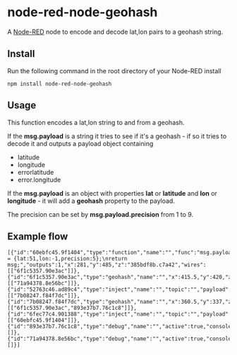 node-red-node-geohash
=====================

A <a href="http://nodered.org" target="_new">Node-RED</a> node to encode and decode lat,lon pairs to a <h href="http://en.wikipedia.org/wiki/Geohash">geohash</a> string.

Install
-------

Run the following command in the root directory of your Node-RED install

    npm install node-red-node-geohash


Usage
-----

This function encodes a lat,lon string to and from a geohash.

If the **msg.payload** is a string it tries to see if it's a geohash -
    if so it tries to decode it and outputs a payload object containing

 - latitude
 - longitude
 - errorlatitude
 - error.longitude

If the **msg.payload** is an object with properties **lat** or **latitude** and **lon** or **longitude**  - it will add a <b>geohash</b> property to the payload.

The precision can be set by **msg.payload.precision** from 1 to 9.


Example flow
------------

<pre><code>[{"id":"60ebfc45.9f1404","type":"function","name":"","func":"msg.payload = {lat:51,lon:-1,precision:5};\nreturn msg;","outputs":1,"x":281,"y":485,"z":"385bdf8b.c7a42","wires":[["6f1c5357.90e3ac"]]},{"id":"6f1c5357.90e3ac","type":"geohash","name":"","x":415.5,"y":420,"z":"385bdf8b.c7a42","wires":[["71a94378.8e56bc"]]},{"id":"52763c46.ad89c4","type":"inject","name":"","topic":"","payload":"51.05,-1.05","payloadType":"string","repeat":"","crontab":"","once":false,"x":165.5,"y":337,"z":"385bdf8b.c7a42","wires":[["7b08247.f84f7dc"]]},{"id":"7b08247.f84f7dc","type":"geohash","name":"","x":360.5,"y":337,"z":"385bdf8b.c7a42","wires":[["6f1c5357.90e3ac","893e37b7.76c1c8"]]},{"id":"6fec77c4.901388","type":"inject","name":"","topic":"","payload":"","payloadType":"date","repeat":"","crontab":"","once":false,"x":155,"y":397,"z":"385bdf8b.c7a42","wires":[["60ebfc45.9f1404"]]},{"id":"893e37b7.76c1c8","type":"debug","name":"","active":true,"console":"false","complete":"false","x":535,"y":337,"z":"385bdf8b.c7a42","wires":[]},{"id":"71a94378.8e56bc","type":"debug","name":"","active":true,"console":"false","complete":"false","x":590,"y":420,"z":"385bdf8b.c7a42","wires":[]}]</code></pre>

